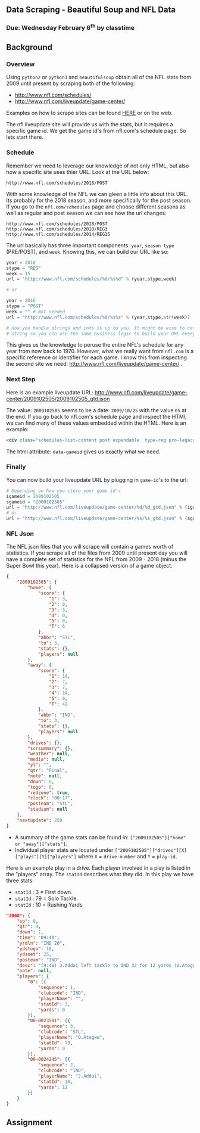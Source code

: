 ## Data Scraping - Beautiful Soup and NFL Data
### Due: Wednesday February 6<sup>th</sup> by classtime

## Background

### Overview

Using `python2` or `python3` and `beautifulsoup` obtain all of the NFL stats from 2009 until present by scraping both of the following:

- http://www.nfl.com/schedules/ 
- http://www.nfl.com/liveupdate/game-center/

Examples on how to scrape sites can be found [HERE](https://github.com/rugbyprof/4883-Software-Tools/tree/master/Resources/scraping) or on the web. 

The nfl liveupdate site will provide us with the stats, but it requires a specific game id. We get the game id's from nfl.com's schedule page. So lets start there.

### Schedule

Remember we need to leverage our knowledge of not only HTML, but also how a specific site uses thier URL. Look at the URL below:

```
http://www.nfl.com/schedules/2018/POST
```

With some knowledge of the NFL we can gleen a little info about this URL. Its probably for the 2018 season, and more specifically for the post season. If you go to the `nfl.com/schedules` page and choose different seasons as well as regular and post season we can see how the url changes:

```
http://www.nfl.com/schedules/2018/POST
http://www.nfl.com/schedules/2010/REG3
http://www.nfl.com/schedules/2014/REG15
```

The url basically has three important components: `year`, `season type` (PRE/POST), and `week`. Knowing this, we can build our URL like so:

```python
year = 2018
stype = "REG"
week = 15
url = "http://www.nfl.com/schedules/%d/%s%d" % (year,stype,week)

# or

year = 2016
stype = "POST"
week = "" # Not needed
url = "http://www.nfl.com/schedules/%d/%s%s" % (year,stype,str(week))

# How you handle strings and ints is up to you. It might be wise to cast all to 
# string so you can use the same business logic to build your URL everytime.

```

This gives us the knowledge to peruse the entire NFL's schedule for any year from now back to 1970. However, what we really want from `nfl.com` is a specific reference or identifier for each game. I know this from inspecting the second site we need: http://www.nfl.com/liveupdate/game-center/ .

### Next Step

Here is an example liveupdate URL: http://www.nfl.com/liveupdate/game-center/2009102505/2009102505_gtd.json

The value: `2009102505` seems to be a date: `2009/10/25` with the value `05` at the end. If you go back to nfl.com's schedule page and inspect the HTMl, we can find many of these values embedded within the HTML. Here is an example:

```html
<div class="schedules-list-content post expandable  type-reg pro-legacy" data-gameid="2014101908" data-away-abbr="TEN" data-home-abbr="WAS" data-away-mascot="Titans" data-home-mascot="Redskins" data-gamestate="POST" data-gc-url="http://www.nfl.com/gamecenter/2014101908/2014/REG7/titans@redskins" data-localtime="13:00:00" data-shareid="sb-xhku48a4" data-site="FedExField" id="yui_3_10_3_1_1548700659128_122">
```

The  html attribute: `data-gameid` gives us exactly what we need. 

### Finally

You can now build your liveupdate URL by plugging in `game-id`'s to the url:

```python
# Depending on how you store your game id's
igameid = 2009102505
sgameid = "2009102505"
url = "http://www.nfl.com/liveupdate/game-center/%d/%d_gtd.json" % (igameid)
# or
url = "http://www.nfl.com/liveupdate/game-center/%s/%s_gtd.json" % (sgameid)
```

### NFL Json

The NFL json files that you will scrape will contain a games worth of statistics. If you scrape all of the files from 2009 until present day you will have a complete set of statistics for the NFL from 2009 - 2018 (minus the Super Bowl this year). Here is a collapsed version of a game object:

```json
{
    "2009102505": {
        "home": {
            "score": {
                "1": 3,
                "2": 0,
                "3": 3,
                "4": 0,
                "5": 0,
                "T": 6
            },
            "abbr": "STL",
            "to": 3,
            "stats": {},      
            "players": null
        },
        "away": {
            "score": {
                "1": 14,
                "2": 7,
                "3": 7,
                "4": 14,
                "5": 0,
                "T": 42
            },
            "abbr": "IND",
            "to": 3,
            "stats": {},     
            "players": null
        },
        "drives": {},        
        "scrsummary": {},     
        "weather": null,
        "media": null,
        "yl": "",
        "qtr": "Final",
        "note": null,
        "down": 0,
        "togo": 0,
        "redzone": true,
        "clock": "00:17",
        "posteam": "STL",
        "stadium": null
    },
    "nextupdate": 258
}
```

- A summary of the game stats can be found in: `["2009102505"]["home" or "away"]["stats"]`.
- Individual player stats are located under `["2009102505"]["drives"][X]["plays"][Y]["players"]` where `X` = `drive-number` and `Y` = `play-id`.

Here is an example play in a drive. Each player involved in a play is listed in the "players" array. The `statId` describes what they did. In this play we have three stats:

- `statId` : 3 = First down.
- `statId` : 79 = Solo Tackle.
- `statId` : 10 = Rushing Yards

```json
"3068": {
    "sp": 0,
    "qtr": 4,
    "down": 1,
    "time": "09:40",
    "yrdln": "IND 20",
    "ydstogo": 10,
    "ydsnet": 25,
    "posteam": "IND",
    "desc": "(9:40) J.Addai left tackle to IND 32 for 12 yards (O.Atogwe).",
    "note": null,
    "players": {
        "0": [{
            "sequence": 1,
            "clubcode": "IND",
            "playerName": "",
            "statId": 3,              
            "yards": 0
        }],
        "00-0023501": [{
            "sequence": 3,
            "clubcode": "STL",
            "playerName": "O.Atogwe",
            "statId": 79,             
            "yards": 0
        }],
        "00-0024245": [{
            "sequence": 2,
            "clubcode": "IND",
            "playerName": "J.Addai",
            "statId": 10,             
            "yards": 12             
        }]
    }
}
```

## Assignment


